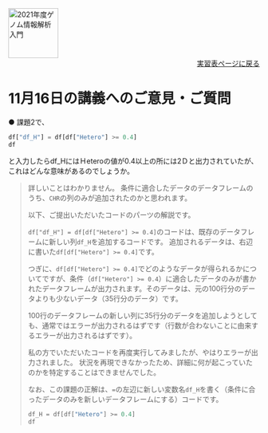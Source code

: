 <img src="https://lh3.googleusercontent.com/pw/AM-JKLVhTn_UySwMdfMwXvoq8l3VN7IkrY9cwtH2YJVMxAlMznUBWC9IpFtgPRIyfAXru4oykkYD-1WjWi0Ao5XgkB9JICvzDBcfn0L_5X2_KOOppsURK5DfSifCC-s7Vx5oQrBUn_BNWn_hfAPdhlVbKQGE=w1097-h235-no?authuser=0" alt="2021年度ゲノム情報解析入門" height="100px" align="middle">

<div align="right"><a href="https://github.com/CropEvol/lecture#section2">実習表ページに戻る</a></div>

# 11月16日の講義へのご意見・ご質問

● 課題2で、

```python
df["df_H"] = df[df["Hetero"] >= 0.4]
df
```

と入力したらdf_HにはＨeteroの値が0.4以上の所には2Ｄと出力されていたが、これはどんな意味があるのでしょうか。

> 詳しいことはわかりません。
> 条件に適合したデータのデータフレームのうち、`CHR`の列のみが追加されたのかと思われます。
> 
> 以下、ご提出いただいたコードのパーツの解説です。
> 
> `df["df_H"] = df[df["Hetero"] >= 0.4]`のコードは、既存のデータフレームに新しい列`df_H`を追加するコードです。
> 追加されるデータは、右辺に書いた`df[df["Hetero"] >= 0.4]`です。
> 
> つぎに、`df[df["Hetero"] >= 0.4]`でどのようなデータが得られるかについてですが、条件（`df["Hetero"] >= 0.4`）に適合したデータのみが書かれたデータフレームが出力されます。そのデータは、元の100行分のデータよりも少ないデータ（35行分のデータ）です。
> 
> 100行のデータフレームの新しい列に35行分のデータを追加しようとしても、通常ではエラーが出力されるはずです（行数が合わないことに由来するエラーが出力されるはずです）。
> 
> 私の方でいただいたコードを再度実行してみましたが、やはりエラーが出力されました。
> 状況を再現できなかったため、詳細に何が起こっていたのかを特定することはできませんでした。
> 
> なお、この課題の正解は、`=`の左辺に新しい変数名`df_H`を書く（条件に合ったデータのみを新しいデータフレームにする）コードです。
> ```python
> df_H = df[df["Hetero"] >= 0.4]
> df
> ```
